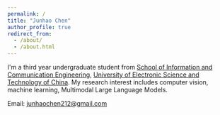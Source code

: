 ```yaml
---
permalink: /
title: "Junhao Chen"
author_profile: true
redirect_from: 
  - /about/
  - /about.html
---
```

I'm a third year undergraduate student from [School of Information and Communication Engineering](https://www.sice.uestc.edu.cn/), [University of Electronic Science and Technology of China](https://www.uestc.edu.cn/). My research interest includes computer vision, machine learning, Multimodal Large Language Models.

Email: [junhaochen212@gmail.com](junhaochen212@gmail.com)
                        
